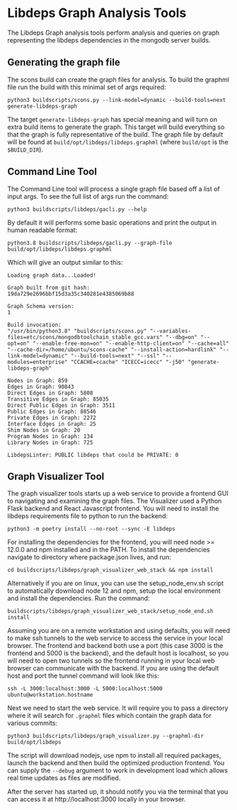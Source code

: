 # Libdeps Graph Analysis Tools

The Libdeps Graph analysis tools perform analysis and queries on graph representing the libdeps dependencies in the mongodb server builds.

## Generating the graph file

The scons build can create the graph files for analysis. To build the graphml file run the build with this minimal set of args required:

    python3 buildscripts/scons.py --link-model=dynamic --build-tools=next generate-libdeps-graph

The target `generate-libdeps-graph` has special meaning and will turn on extra build items to generate the graph. This target will build everything so that the graph is fully representative of the build. The graph file by default will be found at `build/opt/libdeps/libdeps.graphml` (where `build/opt` is the `$BUILD_DIR`).

## Command Line Tool

The Command Line tool will process a single graph file based off a list of input args. To see the full list of args run the command:

    python3 buildscripts/libdeps/gacli.py --help

By default it will performs some basic operations and print the output in human readable format:

    python3.8 buildscripts/libdeps/gacli.py --graph-file build/opt/libdeps/libdeps.graphml

Which will give an output similar to this:

    Loading graph data...Loaded!

    Graph built from git hash:
    19da729e2696bbf15d3a35c340281e4385069b88

    Graph Schema version:
    1

    Build invocation:
    "/usr/bin/python3.8" "buildscripts/scons.py" "--variables-files=etc/scons/mongodbtoolchain_stable_gcc.vars" "--dbg=on" "--opt=on" "--enable-free-mon=on" "--enable-http-client=on" "--cache=all" "--cache-dir=/home/ubuntu/scons-cache" "--install-action=hardlink" "--link-model=dynamic" "--build-tools=next" "--ssl" "--modules=enterprise" "CCACHE=ccache" "ICECC=icecc" "-j50" "generate-libdeps-graph"

    Nodes in Graph: 859
    Edges in Graph: 90843
    Direct Edges in Graph: 5808
    Transitive Edges in Graph: 85035
    Direct Public Edges in Graph: 3511
    Public Edges in Graph: 88546
    Private Edges in Graph: 2272
    Interface Edges in Graph: 25
    Shim Nodes in Graph: 20
    Program Nodes in Graph: 134
    Library Nodes in Graph: 725

    LibdepsLinter: PUBLIC libdeps that could be PRIVATE: 0

## Graph Visualizer Tool

The graph visualizer tools starts up a web service to provide a frontend GUI to navigating and examining the graph files. The Visualizer used a Python Flask backend and React Javascript frontend. You will need to install the libdeps requirements file to python to run the backend:

    python3 -m poetry install --no-root --sync -E libdeps

For installing the dependencies for the frontend, you will need node >= 12.0.0 and npm installed and in the PATH. To install the dependencies navigate to directory where package.json lives, and run:

    cd buildscripts/libdeps/graph_visualizer_web_stack && npm install

Alternatively if you are on linux, you can use the setup_node_env.sh script to automatically download node 12 and npm, setup the local environment and install the dependencies. Run the command:

    buildscripts/libdeps/graph_visualizer_web_stack/setup_node_end.sh install

Assuming you are on a remote workstation and using defaults, you will need to make ssh tunnels to the web service to access the service in your local browser. The frontend and backend both use a port (this case 3000 is the frontend and 5000 is the backend), and the default host is localhost, so you will need to open two tunnels so the frontend running in your local web browser can communicate with the backend. If you are using the default host and port the tunnel command will look like this:

    ssh -L 3000:localhost:3000 -L 5000:localhost:5000 ubuntu@workstation.hostname

Next we need to start the web service. It will require you to pass a directory where it will search for `.graphml` files which contain the graph data for various commits:

    python3 buildscripts/libdeps/graph_visualizer.py --graphml-dir build/opt/libdeps

The script will download nodejs, use npm to install all required packages, launch the backend and then build the optimized production frontend. You can supply the `--debug` argument to work in development load which allows real time updates as files are modified.

After the server has started up, it should notify you via the terminal that you can access it at http://localhost:3000 locally in your browser.
